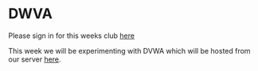 # DWVA

Please sign in for this weeks club [here](bit.ly/bthscyber)

This week we will be experimenting with DVWA which will be hosted from our server [here](http://128.238.66.241).
